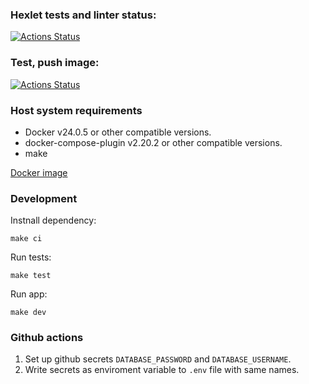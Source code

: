 ### Hexlet tests and linter status:
[![Actions Status](https://github.com/dannycyberwalker/devops-for-programmers-project-74/workflows/hexlet-check/badge.svg)](https://github.com/dannycyberwalker/devops-for-programmers-project-74/actions)

### Test, push image:
[![Actions Status](https://github.com/dannycyberwalker/devops-for-programmers-project-74/actions/workflows/push.yml/badge.svg)](https://github.com/dannycyberwalker/devops-for-programmers-project-74/actions)

### Host system requirements
* Docker v24.0.5 or other compatible versions.
* docker-compose-plugin v2.20.2 or other compatible versions.
* make

[Docker image](https://hub.docker.com/repository/docker/dannyhf/devops-for-programmers-project-74/general)

### Development
Instnall dependency:
```
make ci
``` 
Run tests:
```
make test
```
Run app:
```
make dev
```
### Github actions
1. Set up github secrets `DATABASE_PASSWORD` and `DATABASE_USERNAME`.
2. Write secrets as enviroment variable to `.env` file with same names.


